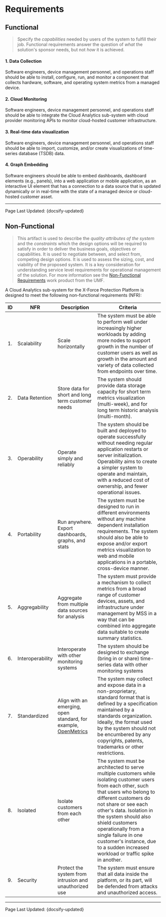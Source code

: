 # Requirements

## Functional

> Specify the *capabilities* needed by users of the system to fulfill their job. Functional requirements answer  the question of *what* the solution's sponsor needs, but not *how* it is achieved.

#### 1. Data Collection 

Software engineers, device management personnel, and operations staff should be able to install, configure, run, and monitor a component that collects hardware, software, and operating system metrics from a managed device. 

#### 2. Cloud Monitoring 

Software engineers, device management personnel, and operations staff should be able to integrate the Cloud Analytics sub-system with cloud provider monitoring APIs to monitor cloud-hosted customer infrastructure. 

#### 3. Real-time data visualization

Software engineers, device management personnel, and operations staff should be able to import, customize, and/or create visualizations of time-series database (TSDB) data. 

#### 4. Graph Embedding 

Software engineers should be able to embed dashboards, dashboard elements (e.g., panels), into a web application or mobile application, as an interactive UI element that has a connection to a data source that is updated dynamically or in real-time with the state of a managed device or cloud-hosted customer asset. 

<!-- Do not edit -->
<hr/>
<footer>
<span>Page Last Updated: {docsify-updated}</span>
</footer>

## Non-Functional

> This artifact is used to describe the *quality attributes of the system* and the *constraints* which the design options will be required to satisfy in order to deliver the business goals, objectives or capabilities. It is used to negotiate between, and select from, competing design options. It is used to assess the sizing, cost, and viability of the proposed system. It is a key consideration for understanding service level requirements for operational management of the solution. For more information see the [Non-Functional Requirements](https://ibm.biz/BdzYnV) work product from the UMF. 

A Cloud Analytics sub-system for the X-Force Protection Platform is designed to meet the following non-functional requirements (NFR): 

| ID | NFR | Description | Criteria |
| --------  | ----------------- | --------- | ----------- |
| 1. | Scalability | Scale horizontally | The system must be able to perform well under increasingly higher workloads by adding more nodes to support growth in the number of customer users as well as growth in the amount and variety of data collected from endpoints over time. |  
| 2. | Data Retention | Store data for short and long term customer needs | The system should provide data storage capacity for short term metrics visualization (multi-week), and for long term historic analysis (multi-month). |  
| 3. | Operability | Operate simply and reliably | The system should be built and deployed to operate successfully without needing regular application restarts or server initialization. Operability aims to create a simpler system to operate and maintain, with a reduced cost of ownership, and fewer operational issues. |  
| 4. | Portability | Run anywhere. Export dashboards, graphs, and stats | The system must be designed to run in different environments without any machine dependent installation requirements. The system should also be able to expose and/or export metrics visualization to web and mobile applications in a portable, cross-device manner. |  
| 5. | Aggregability | Aggregate from multiple data sources for analysis | The system must provide a mechanism to collect metrics from a broad range of customer devices, assets, and infrastructure under management by MSS in a way that can be combined into aggregate data suitable to create summary statistics. |  
| 6. | Interoperability | Interoperate with other monitoring systems | The system should be designed to exchange (bring in or share) time-series data with other monitoring systems |  
| 7. | Standardized | Align with an emerging, open standard, for example, [OpenMetrics](https://github.com/OpenObservability/OpenMetrics) | The system may collect and expose data in a non-proprietary, standard format that is defined by a specification maintained by a standards organization. Ideally, the format used by the system should not be encumbered by any copyrights, patents, trademarks or other restrictions. |  
| 8. | Isolated | Isolate customers from each other | The system must be architected to serve multiple customers while isolating customer users from each other, such that users who belong to different customers do not share or see each other's data. Isolation in the system should also shield customers operationally from a single failure in one customer's instance, due to a sudden increased workload or traffic spike in another. |  
| 9. | Security | Protect the system from intrusion and unauthorized use | The system must ensure that all data inside the platform, or its part, will be defended from attacks and unauthorized access. |  

<!-- Do not edit -->
<hr/>
<footer>
<span>Page Last Updated: {docsify-updated}</span>
</footer>
